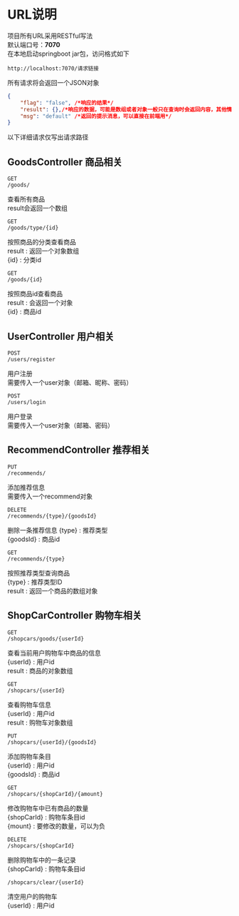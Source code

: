 # URL说明
项目所有URL采用RESTful写法  
默认端口号：**7070**  
在本地启动springboot jar包，访问格式如下
~~~ 
http://localhost:7070/请求链接
~~~
所有请求将会返回一个JSON对象
```json lines
{
    "flag": "false", /*响应的结果*/
    "result": {},/*响应的数据，可能是数组或者对象一般只在查询时会返回内容，其他情况下为null*/
    "msg": "default" /*返回的提示消息，可以直接在前端用*/
}
```
以下详细请求仅写出请求路径
## GoodsController 商品相关
~~~
GET
/goods/
~~~
查看所有商品  
result会返回一个数组
~~~
GET
/goods/type/{id}
~~~
按照商品的分类查看商品  
result : 返回一个对象数组  
{id} : 分类id
~~~
GET
/goods/{id}
~~~
按照商品id查看商品  
result : 会返回一个对象  
{id} : 商品id
## UserController 用户相关
~~~
POST
/users/register
~~~
用户注册  
需要传入一个user对象（邮箱、昵称、密码）
~~~
POST
/users/login
~~~
用户登录  
需要传入一个user对象（邮箱、密码）
## RecommendController 推荐相关
~~~
PUT
/recommends/
~~~
添加推荐信息  
需要传入一个recommend对象
~~~
DELETE
/recommends/{type}/{goodsId}
~~~
删除一条推荐信息
{type} : 推荐类型  
{goodsId} : 商品id
~~~
GET
/recommends/{type}
~~~
按照推荐类型查询商品  
{type} : 推荐类型ID  
result : 返回一个商品的数组对象  
## ShopCarController 购物车相关
~~~
GET
/shopcars/goods/{userId}
~~~
查看当前用户购物车中商品的信息  
{userId} : 用户id  
result : 商品的对象数组  
~~~
GET
/shopcars/{userId}

~~~
查看购物车信息  
{userId} : 用户id  
result : 购物车对象数组  
~~~
PUT
/shopcars/{userId}/{goodsId}
~~~
添加购物车条目  
{userId} : 用户id  
{goodsId} : 商品id  
~~~
GET
/shopcars/{shopCarId}/{amount}
~~~
修改购物车中已有商品的数量  
{shopCarId} : 购物车条目id  
{mount} : 要修改的数量，可以为负  
~~~
DELETE
/shopcars/{shopCarId}
~~~
删除购物车中的一条记录  
{shopCarId} : 购物车条目id  
~~~
/shopcars/clear/{userId}
~~~
清空用户的购物车  
{userId} : 用户id